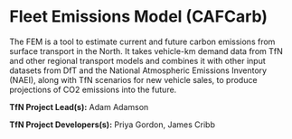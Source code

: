 # Fleet Emissions Model (CAFCarb)
The FEM is a tool to estimate current and future carbon emissions from surface transport in the North. 
It takes vehicle-km demand data from TfN and other regional transport models and combines it with other input datasets from DfT and the National Atmospheric Emissions Inventory (NAEI), along with TfN scenarios for new vehicle sales, to produce projections of CO2 emissions into the future. 


<b>TfN Project Lead(s):</b> Adam Adamson

<b>TfN Project Developers(s):</b> Priya Gordon, James Cribb 



